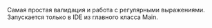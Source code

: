 Самая простая валидация и работа с регулярными выражениями. Запускается только в IDE из главного класса Main.
